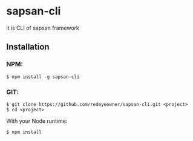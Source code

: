 # sapsan-cli
it is CLI of sapsan framework

## Installation
### NPM:

```
$ npm install -g sapsan-cli
```

### GIT:
```
$ git clone https://github.com/redeyeowner/sapsan-cli.git <project>
$ cd <project>
```

With your Node runtime:
```
$ npm install
```
